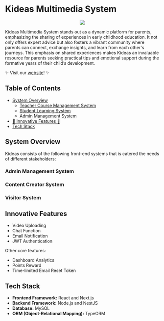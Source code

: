 # Kideas Multimedia System

<p align="center">
  <a href="https://skillicons.dev">
    <img src="https://skillicons.dev/icons?i=react,nextjs,nestjs,mysql,aws,ts" />
  </a>
</p>

Kideas Multimedia System stands out as a dynamic platform for parents, emphasizing the sharing of experiences in early childhood education. It not only offers expert advice but also fosters a vibrant community where parents can connect, exchange insights, and learn from each other's journeys. This emphasis on shared experiences makes Kideas an invaluable resource for parents seeking practical tips and emotional support during the formative years of their child’s development.

✨ Visit our [website](https://kideas-frontend.vercel.app/)! ✨

## Table of Contents

- [System Overview](#system-overview)
  - [Teacher Course Management System](#teacher-course-management-system)
  - [Student Learning System](#student-learning-system)
  - [Admin Management System](#admin-management-system)
- [🌟 Innovative Features 🌟](#innovative-features)
- [Tech Stack](#tech-stack)

## System Overview

Kideas consists of the following front-end systems that is catered the needs of different stakeholders:

### Admin Management System

### Content Creator System

### Visitor System

## Innovative Features

- Video Uploading 
- Chat Function
- Email Notification
- JWT Authentication

Other core features:
- Dashboard Analytics
- Points Reward
- Time-limited Email Reset Token

## Tech Stack

- **Frontend Framework:** React and Next.js
- **Backend Framework:** Node.js and NestJS
- **Database:** MySQL
- **ORM (Object-Relational Mapping):** TypeORM
